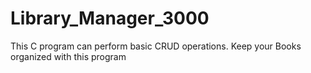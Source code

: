 # Library_Manager_3000

This C program can perform basic CRUD operations. Keep your Books organized with this program
